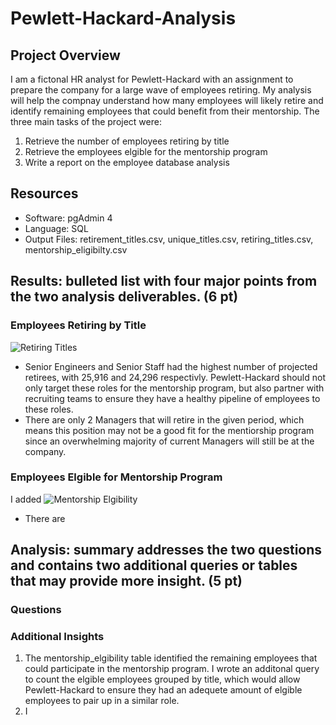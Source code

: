 # Pewlett-Hackard-Analysis

## Project Overview
I am a fictonal HR analyst for Pewlett-Hackard with an assignment to prepare the company for a large wave of employees retiring. My analysis will help the compnay understand how many employees will likely retire and identify remaining employees that could benefit from their mentorship. The three main tasks of the project were:

1. Retrieve the number of employees retiring by title
2. Retrieve the employees elgible for the mentorship program
3. Write a report on the employee database analysis

## Resources
- Software: pgAdmin 4
- Language: SQL
- Output Files: retirement_titles.csv, unique_titles.csv, retiring_titles.csv, mentorship_eligibilty.csv

## Results: bulleted list with four major points from the two analysis deliverables. (6 pt)
### Employees Retiring by Title
![Retiring Titles](../main/Resources/retiring_titles.png)
- Senior Engineers and Senior Staff had the highest number of projected retirees, with 25,916 and 24,296 respectivly. Pewlett-Hackard should not only target these roles for the mentorship program, but also partner with recruiting teams to ensure they have a healthy pipeline of employees to these roles.
- There are only 2 Managers that will retire in the given period, which means this position may not be a good fit for the mentiorship program since an overwhelming majority of current Managers will still be at the company. 

### Employees Elgible for Mentorship Program
I added
![Mentorship Elgibility](../main/Resources/mentorship_titles.png)
- There are

## Analysis: summary addresses the two questions and contains two additional queries or tables that may provide more insight. (5 pt)
### Questions

### Additional Insights
1. The mentorship_elgibility table identified the remaining employees that could participate in the mentorship program. I wrote an additonal query to count the elgible employees grouped by title, which would allow Pewlett-Hackard to ensure they had an adequete amount of elgible employees to pair up in a similar role.
2. I
